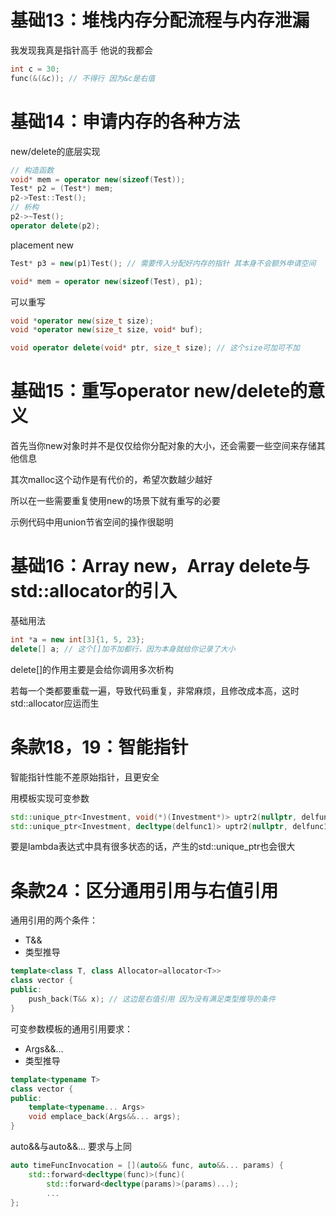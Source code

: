 # 基础13：堆栈内存分配流程与内存泄漏
我发现我真是指针高手 他说的我都会
```cpp
int c = 30;
func(&(&c)); // 不得行 因为&c是右值
```
# 基础14：申请内存的各种方法

new/delete的底层实现
```cpp
// 构造函数
void* mem = operator new(sizeof(Test));
Test* p2 = (Test*) mem;
p2->Test::Test();
// 析构
p2->~Test();
operator delete(p2);
```

placement new
```cpp
Test* p3 = new(p1)Test(); // 需要传入分配好内存的指针 其本身不会额外申请空间

void* mem = operator new(sizeof(Test), p1);
```

可以重写
```cpp
void *operator new(size_t size);
void *operator new(size_t size, void* buf);

void operator delete(void* ptr, size_t size); // 这个size可加可不加
```

# 基础15：重写operator new/delete的意义

首先当你new对象时并不是仅仅给你分配对象的大小，还会需要一些空间来存储其他信息

其次malloc这个动作是有代价的，希望次数越少越好

所以在一些需要重复使用new的场景下就有重写的必要

示例代码中用union节省空间的操作很聪明

# 基础16：Array new，Array delete与std::allocator的引入

基础用法
```cpp
int *a = new int[3]{1, 5, 23};
delete[] a; // 这个[]加不加都行，因为本身就给你记录了大小
```

delete[]的作用主要是会给你调用多次析构

若每一个类都要重载一遍，导致代码重复，非常麻烦，且修改成本高，这时std::allocator应运而生

# 条款18，19：智能指针

智能指针性能不差原始指针，且更安全

用模板实现可变参数

```cpp
std::unique_ptr<Investment, void(*)(Investment*)> uptr2(nullptr, delfunc2); // size为16byte
std::unique_ptr<Investment, decltype(delfunc1)> uptr2(nullptr, delfunc1); // size为8byte
```

要是lambda表达式中具有很多状态的话，产生的std::unique_ptr也会很大

# 条款24：区分通用引用与右值引用

通用引用的两个条件：
- T&&
- 类型推导
```cpp
template<class T, class Allocator=allocator<T>>
class vector {
public:
    push_back(T&& x); // 这边是右值引用 因为没有满足类型推导的条件
}
```

可变参数模板的通用引用要求：
- Args&&...
- 类型推导
```cpp
template<typename T>
class vector {
public:
    template<typename... Args>
    void emplace_back(Args&&... args);
}
```

auto&&与auto&&... 要求与上同
```cpp
auto timeFuncInvocation = [](auto&& func, auto&&... params) {
    std::forward<decltype(func)>(func)(
        std::forward<decltype(params)>(params)...);
        ...
};